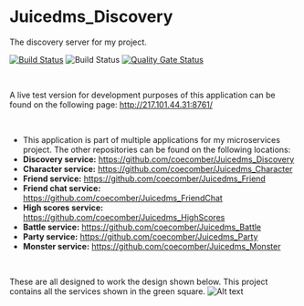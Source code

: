 # Juicedms_Discovery
 The discovery server for my project.


[![Build Status](https://travis-ci.com/coecomber/Juicedms_Discovery.svg)](https://travis-ci.com/coecomber/Juicedms_Discovery) ![Build Status](https://img.shields.io/docker/cloud/build/coecomber/juicedms_discovery) [![Quality Gate Status](https://sonarcloud.io/api/project_badges/measure?project=coecomber_Juicedms_Discovery&metric=alert_status)](https://sonarcloud.io/dashboard?id=coecomber_Juicedms_Discovery)

&nbsp;

A live test version for development purposes of this application can be found on the following page: http://217.101.44.31:8761/

&nbsp;

* This application is part of multiple applications for my microservices project. The other repositories can be found on the following locations:
* **Discovery service:** https://github.com/coecomber/Juicedms_Discovery
* **Character service:** https://github.com/coecomber/Juicedms_Character
* **Friend service:** https://github.com/coecomber/Juicedms_Friend
* **Friend chat service:** https://github.com/coecomber/Juicedms_FriendChat
* **High scores service:** https://github.com/coecomber/Juicedms_HighScores
* **Battle service:** https://github.com/coecomber/Juicedms_Battle
* **Party service:** https://github.com/coecomber/Juicedms_Party
* **Monster service:** https://github.com/coecomber/Juicedms_Monster

&nbsp;

These are all designed to work the design shown below. This project contains all the services shown in the green square.
![Alt text](https://i.gyazo.com/b9ef1a53df8da2fc537f45af91791046.png "Microservices Design")
